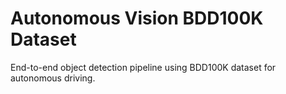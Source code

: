 # Autonomous Vision BDD100K Dataset

End-to-end object detection pipeline using BDD100K dataset for autonomous driving.
